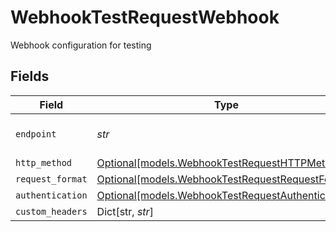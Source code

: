 # WebhookTestRequestWebhook

Webhook configuration for testing


## Fields

| Field                                                                                              | Type                                                                                               | Required                                                                                           | Description                                                                                        |
| -------------------------------------------------------------------------------------------------- | -------------------------------------------------------------------------------------------------- | -------------------------------------------------------------------------------------------------- | -------------------------------------------------------------------------------------------------- |
| `endpoint`                                                                                         | *str*                                                                                              | :heavy_check_mark:                                                                                 | The test endpoint URL                                                                              |
| `http_method`                                                                                      | [Optional[models.WebhookTestRequestHTTPMethod]](../models/webhooktestrequesthttpmethod.md)         | :heavy_minus_sign:                                                                                 | N/A                                                                                                |
| `request_format`                                                                                   | [Optional[models.WebhookTestRequestRequestFormat]](../models/webhooktestrequestrequestformat.md)   | :heavy_minus_sign:                                                                                 | N/A                                                                                                |
| `authentication`                                                                                   | [Optional[models.WebhookTestRequestAuthentication]](../models/webhooktestrequestauthentication.md) | :heavy_minus_sign:                                                                                 | N/A                                                                                                |
| `custom_headers`                                                                                   | Dict[str, *str*]                                                                                   | :heavy_minus_sign:                                                                                 | N/A                                                                                                |